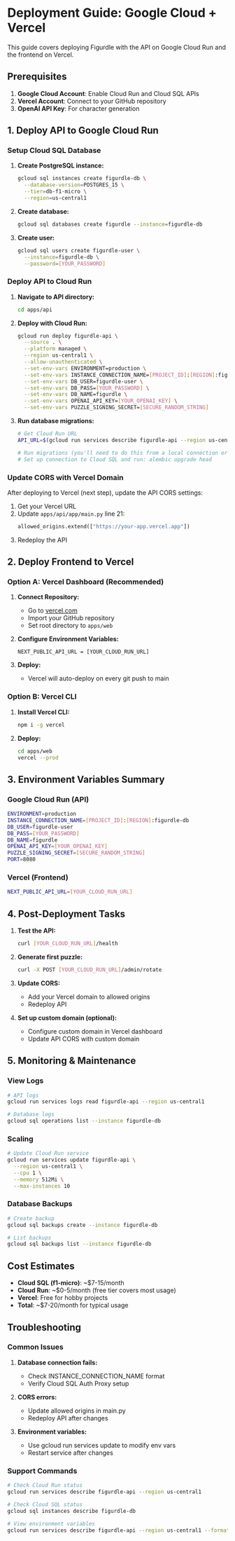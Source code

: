 # Deployment Guide: Google Cloud + Vercel

This guide covers deploying Figurdle with the API on Google Cloud Run and the frontend on Vercel.

## Prerequisites

1. **Google Cloud Account**: Enable Cloud Run and Cloud SQL APIs
2. **Vercel Account**: Connect to your GitHub repository
3. **OpenAI API Key**: For character generation

## 1. Deploy API to Google Cloud Run

### Setup Cloud SQL Database

1. **Create PostgreSQL instance:**
   ```bash
   gcloud sql instances create figurdle-db \
     --database-version=POSTGRES_15 \
     --tier=db-f1-micro \
     --region=us-central1
   ```

2. **Create database:**
   ```bash
   gcloud sql databases create figurdle --instance=figurdle-db
   ```

3. **Create user:**
   ```bash
   gcloud sql users create figurdle-user \
     --instance=figurdle-db \
     --password=[YOUR_PASSWORD]
   ```

### Deploy API to Cloud Run

1. **Navigate to API directory:**
   ```bash
   cd apps/api
   ```

2. **Deploy with Cloud Run:**
   ```bash
   gcloud run deploy figurdle-api \
     --source . \
     --platform managed \
     --region us-central1 \
     --allow-unauthenticated \
     --set-env-vars ENVIRONMENT=production \
     --set-env-vars INSTANCE_CONNECTION_NAME=[PROJECT_ID]:[REGION]:figurdle-db \
     --set-env-vars DB_USER=figurdle-user \
     --set-env-vars DB_PASS=[YOUR_PASSWORD] \
     --set-env-vars DB_NAME=figurdle \
     --set-env-vars OPENAI_API_KEY=[YOUR_OPENAI_KEY] \
     --set-env-vars PUZZLE_SIGNING_SECRET=[SECURE_RANDOM_STRING]
   ```

3. **Run database migrations:**
   ```bash
   # Get Cloud Run URL
   API_URL=$(gcloud run services describe figurdle-api --region us-central1 --format 'value(status.url)')
   
   # Run migrations (you'll need to do this from a local connection or Cloud Shell)
   # Set up connection to Cloud SQL and run: alembic upgrade head
   ```

### Update CORS with Vercel Domain

After deploying to Vercel (next step), update the API CORS settings:

1. Get your Vercel URL
2. Update `apps/api/app/main.py` line 21:
   ```python
   allowed_origins.extend(["https://your-app.vercel.app"])
   ```
3. Redeploy the API

## 2. Deploy Frontend to Vercel

### Option A: Vercel Dashboard (Recommended)

1. **Connect Repository:**
   - Go to [vercel.com](https://vercel.com)
   - Import your GitHub repository
   - Set root directory to `apps/web`

2. **Configure Environment Variables:**
   ```
   NEXT_PUBLIC_API_URL = [YOUR_CLOUD_RUN_URL]
   ```

3. **Deploy:**
   - Vercel will auto-deploy on every git push to main

### Option B: Vercel CLI

1. **Install Vercel CLI:**
   ```bash
   npm i -g vercel
   ```

2. **Deploy:**
   ```bash
   cd apps/web
   vercel --prod
   ```

## 3. Environment Variables Summary

### Google Cloud Run (API)
```bash
ENVIRONMENT=production
INSTANCE_CONNECTION_NAME=[PROJECT_ID]:[REGION]:figurdle-db
DB_USER=figurdle-user
DB_PASS=[YOUR_PASSWORD]
DB_NAME=figurdle
OPENAI_API_KEY=[YOUR_OPENAI_KEY]
PUZZLE_SIGNING_SECRET=[SECURE_RANDOM_STRING]
PORT=8080
```

### Vercel (Frontend)
```bash
NEXT_PUBLIC_API_URL=[YOUR_CLOUD_RUN_URL]
```

## 4. Post-Deployment Tasks

1. **Test the API:**
   ```bash
   curl [YOUR_CLOUD_RUN_URL]/health
   ```

2. **Generate first puzzle:**
   ```bash
   curl -X POST [YOUR_CLOUD_RUN_URL]/admin/rotate
   ```

3. **Update CORS:**
   - Add your Vercel domain to allowed origins
   - Redeploy API

4. **Set up custom domain (optional):**
   - Configure custom domain in Vercel dashboard
   - Update API CORS with custom domain

## 5. Monitoring & Maintenance

### View Logs
```bash
# API logs
gcloud run services logs read figurdle-api --region us-central1

# Database logs
gcloud sql operations list --instance figurdle-db
```

### Scaling
```bash
# Update Cloud Run service
gcloud run services update figurdle-api \
  --region us-central1 \
  --cpu 1 \
  --memory 512Mi \
  --max-instances 10
```

### Database Backups
```bash
# Create backup
gcloud sql backups create --instance figurdle-db

# List backups
gcloud sql backups list --instance figurdle-db
```

## Cost Estimates

- **Cloud SQL (f1-micro)**: ~$7-15/month
- **Cloud Run**: ~$0-5/month (free tier covers most usage)
- **Vercel**: Free for hobby projects
- **Total**: ~$7-20/month for typical usage

## Troubleshooting

### Common Issues

1. **Database connection fails:**
   - Check INSTANCE_CONNECTION_NAME format
   - Verify Cloud SQL Auth Proxy setup

2. **CORS errors:**
   - Update allowed origins in main.py
   - Redeploy API after changes

3. **Environment variables:**
   - Use gcloud run services update to modify env vars
   - Restart service after changes

### Support Commands

```bash
# Check Cloud Run status
gcloud run services describe figurdle-api --region us-central1

# Check Cloud SQL status
gcloud sql instances describe figurdle-db

# View environment variables
gcloud run services describe figurdle-api --region us-central1 --format="export"
```